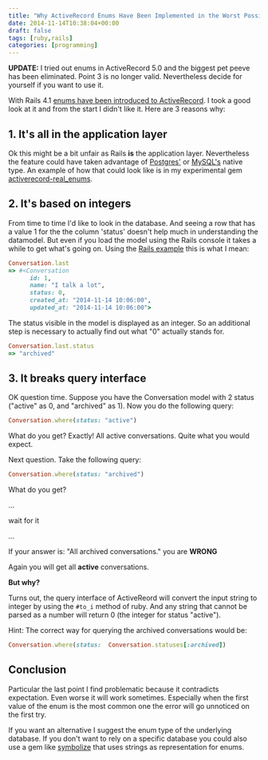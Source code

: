 ```yaml
---
title: "Why ActiveRecord Enums Have Been Implemented in the Worst Possible Way"
date: 2014-11-14T10:38:04+00:00
draft: false
tags: [ruby,rails]
categories: [programming]
---
```


**UPDATE:** I tried out enums in ActiveRecord 5.0 and the biggest pet peeve has been eliminated. Point 3 is no longer valid. Nevertheless decide for yourself if you want to use it.

With Rails 4.1 [enums have been introduced to ActiveRecord](http://edgeguides.rubyonrails.org/4_1_release_notes.html#active-record-enums). I took a good look at it and from the start I didn't like it. Here are 3 reasons why:

## 1. It's all in the application layer

Ok this might be a bit unfair as Rails **is** the application layer. Nevertheless the feature could have taken advantage of [Postgres'](http://www.postgresql.org/docs/9.1/static/datatype-enum.html) or [MySQL's](http://dev.mysql.com/doc/refman/5.0/en/enum.html) native type. An example of how that could look like is in my experimental gem [activerecord-real_enums](http://github.com/leifg/activerecord-real_enums).

## 2. It's based on integers

From time to time I'd like to look in the database. And seeing a row that has a value 1 for the the column 'status' doesn't help much in understanding the datamodel.
But even if you load the model using the Rails console it takes a while to get what's going on. Using the [Rails example](http://api.rubyonrails.org/v4.1.0/classes/ActiveRecord/Enum.html) this is what I mean:

```ruby
Conversation.last
=> #<Conversation
      id: 1,
      name: "I talk a lot",
      status: 0,
      created_at: "2014-11-14 10:06:00",
      updated_at: "2014-11-14 10:06:00">
```

The status visible in the model is displayed as an integer. So an additional step is necessary to actually find out what "0" actually stands for.

```ruby
Conversation.last.status
=> "archived"
```

## 3. It breaks query interface

OK question time. Suppose you have the Conversation model with 2 status ("active" as 0, and "archived" as 1). Now you do the following query:

```ruby
Conversation.where(status: "active")
```

What do you get? Exactly! All active conversations. Quite what you would expect.

Next question. Take the following query:

```ruby
Conversation.where(status: "archived")
```

What do you get?

...

wait for it

...

If your answer is: "All archived conversations." you are **WRONG**

Again you will get all **active** conversations.

**But why?**

Turns out, the query interface of ActiveReord will convert the input string to integer by using the `#to_i` method of ruby. And any string that cannot be parsed as a number will return 0 (the integer for status "active").

Hint: The correct way for querying the archived conversations would be:

```ruby
Conversation.where(status:  Conversation.statuses[:archived])
```

## Conclusion

Particular the last point I find problematic because it contradicts expectation. Even worse it will work sometimes. Especially when the first value of the enum is the most common one the error will go unnoticed on the first try.

If you want an alternative I suggest the enum type of the underlying database. If you don't want to rely on a specific database you could also use a gem like [symbolize](https://github.com/nofxx/symbolize) that uses strings as representation for enums.
